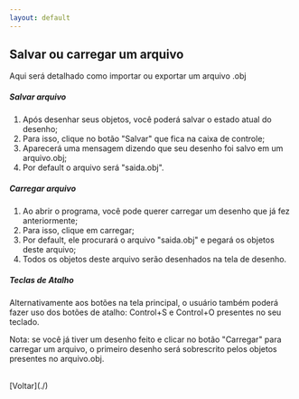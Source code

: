 ```yaml
---
layout: default
---
```


## Salvar ou carregar um arquivo

Aqui será detalhado como importar ou exportar um arquivo .obj


##### Salvar arquivo
1. Após desenhar seus objetos, você poderá salvar o estado atual do desenho;
2. Para isso, clique no botão "Salvar" que fica na caixa de controle;
3. Aparecerá uma mensagem dizendo que seu desenho foi salvo em um arquivo.obj;
4. Por default o arquivo será "saida.obj".

##### Carregar arquivo
1. Ao abrir o programa, você pode querer carregar um desenho que já fez anteriormente;
2. Para isso, clique em carregar;
3. Por default, ele procurará o arquivo "saida.obj" e pegará os objetos deste arquivo;
4. Todos os objetos deste arquivo serão desenhados na tela de desenho.



##### Teclas de Atalho
Alternativamente aos botões na tela principal, o usuário também poderá fazer uso dos botões de atalho: Control+S e Control+O presentes no seu teclado.



Nota: se você já tiver um desenho feito e clicar no botão "Carregar" para carregar um arquivo, o primeiro desenho será sobrescrito pelos objetos presentes no arquivo.obj.


<br>
[Voltar](./)
